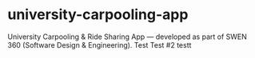 # university-carpooling-app
University Carpooling &amp; Ride Sharing App — developed as part of SWEN 360 (Software Design &amp; Engineering).
Test
Test #2
testt
